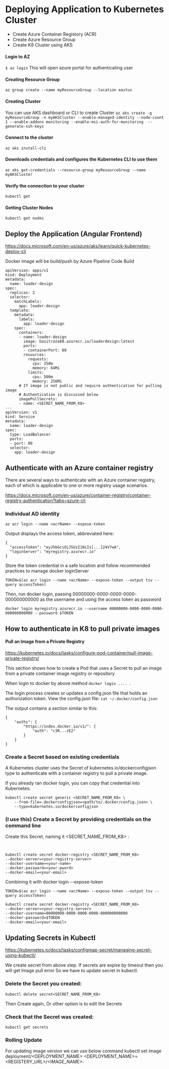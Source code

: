 # Deploying Application to Kubernetes Cluster

- Create Azure Container Registory (ACR)
- Create Azure Resource Group
- Create K8 Cluster using AKS

#### Login to AZ 
```$ az login``` This will open azure portal for authenticating user
#### Creating Resource Group
```az group create --name myResourceGroup --location eastus```

#### Creating Cluster
You can use AKS dashboard or CLI to create Cluster
```az aks create -g myResourceGroup -n myAKSCluster --enable-managed-identity --node-count 1 --enable-addons monitoring --enable-msi-auth-for-monitoring  --generate-ssh-keys```
#### Connect to the cluster
```az aks install-cli```

#### Downloads credentials and configures the Kubernetes CLI to use them
```az aks get-credentials --resource-group myResourceGroup --name myAKSCluster```

#### Verify the connection to your cluster
```kubectl get```

#### Getting Cluster Nodes
````kubectl get nodes````
## Deploy the Application (Angular Frontend)

https://docs.microsoft.com/en-us/azure/aks/learn/quick-kubernetes-deploy-cli

Docker Image will be build/push by Azure Pipeline Code Build
````
apiVersion: apps/v1
kind: Deployment
metadata:
  name: loader-design
spec:
  replicas: 2
  selector:
    matchLabels:
      app: loader-design
  template:
    metadata:
      labels:
        app: loader-design
    spec:
      containers:
      - name: loader-design
        image: basitraza88.azurecr.io/loaderdesign:latest
        ports:
        - containerPort: 80
        resources:
          requests:
            cpu: 250m
            memory: 64Mi
          limits:
            cpu: 500m
            memory: 256Mi
      # If image is not public and require authentication for pulling image    
      # Authentication is discussed below  
      imagePullSecrets:
      - name: <SECRET_NAME_FROM_K8>      
---
apiVersion: v1
kind: Service
metadata:
  name: loader-design
spec:
  type: LoadBalancer
  ports:
  - port: 80
  selector:
    app: loader-design
````
## Authenticate with an Azure container registry
There are several ways to authenticate with an Azure container registry, each of which is applicable to one or more registry usage scenarios.

https://docs.microsoft.com/en-us/azure/container-registry/container-registry-authentication?tabs=azure-cli

### Individual AD identity 
```az acr login --name <acrName> --expose-token```

Output displays the access token, abbreviated here:
```
{
  "accessToken": "eyJhbGciOiJSUzI1NiIs[...]24V7wA",
  "loginServer": "myregistry.azurecr.io"
}
```

Store the token credential in a safe location and follow recommended practices to manage docker loginServer
```
TOKEN=$(az acr login --name <acrName> --expose-token --output tsv --query accessToken)
```
Then, run docker login, passing 00000000-0000-0000-0000-000000000000 as the username and using the access token as password
```
docker login myregistry.azurecr.io --username 00000000-0000-0000-0000-000000000000 --password $TOKEN
```


## How to authenticate in K8 to pull private images
#### Pull an Image from a Private Registry
https://kubernetes.io/docs/tasks/configure-pod-container/pull-image-private-registry/

This section shows how to create a Pod that uses a Secret to pull an image from a private container image registry or repository

When login to docker by above method ```docker login .... ```.

The login process creates or updates a config.json file that holds an authorization token.
View the config.json file: ```cat ~/.docker/config.json```

The output contains a section similar to this:
```
{
    "auths": {
        "https://index.docker.io/v1/": {
            "auth": "c3R...zE2"
        }
    }
}
```

### Create a Secret based on existing credentials
A Kubernetes cluster uses the Secret of kubernetes.io/dockerconfigjson type to authenticate with a container registry to pull a private image.

If you already ran docker login, you can copy that credential into Kubernetes:
```
kubectl create secret generic <SECRET_NAME_FROM_K8> \
    --from-file=.dockerconfigjson=<path/to/.docker/config.json> \
    --type=kubernetes.io/dockerconfigjson
```


### (I use this) Create a Secret by providing credentials on the command line  
Create this Secret, naming it <SECRET_NAME_FROM_K8> :

``` ```
```
kubectl create secret docker-registry <SECRET_NAME_FROM_K8>  
--docker-server=<your-registry-server> 
--docker-username=<your-name> 
--docker-password=<your-pword> 
--docker-email=<your-email> 
```


Combining it with docker login --expose-token
```
TOKEN=$(az acr login --name <acrName> --expose-token --output tsv --query accessToken)

kubectl create secret docker-registry <SECRET_NAME_FROM_K8>  
--docker-server=<your-registry-server> 
--docker-username=00000000-0000-0000-0000-000000000000
--docker-password=$TOKEN 
--docker-email=<your-email> 
```
## Updating Secrets in Kubectl
https://kubernetes.io/docs/tasks/configmap-secret/managing-secret-using-kubectl/

We create secret from above step. If secrets are expire by timeout then you will get Image pull error
So we have to update secret in kubectl. 

### Delete the Secret you created:
```kubectl delete secret<SECRET_NAME_FROM_K8>```

Then Create again, Or other option is to edit the Secrets

### Check that the Secret was created:
```kubectl get secrets```



### Rolling Update 
For updating image version we can use below command
kubectl set image deployment/<DEPLOYMENT_NAME> <DEPLOYMENT_NAME>=<REGISTERY_URL>/<IMAGE_NAME>:<VERSION>
